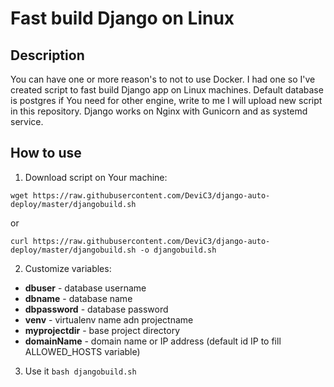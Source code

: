 # Fast build Django on Linux

## Description

You can have one or more reason's to not to use Docker. I had one so I've created script to fast build Django app on Linux machines.
Default database is postgres if You need for other engine, write to me I will upload new script in this repository.
Django works on Nginx with Gunicorn and as systemd service.

## How to use

1. Download script on Your machine:

```
wget https://raw.githubusercontent.com/DeviC3/django-auto-deploy/master/djangobuild.sh
```

or

```
curl https://raw.githubusercontent.com/DeviC3/django-auto-deploy/master/djangobuild.sh -o djangobuild.sh
```

2. Customize variables:

- **dbuser** - database username
- **dbname** - database name
- **dbpassword** - database password
- **venv** - virtualenv name adn projectname
- **myprojectdir** - base project directory
- **domainName** - domain name or IP address (default id IP to fill ALLOWED_HOSTS variable)

3. Use it ```bash djangobuild.sh```
